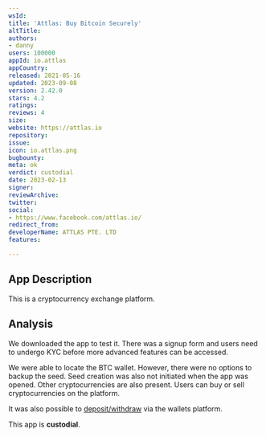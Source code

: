 ```yaml
---
wsId: 
title: 'Attlas: Buy Bitcoin Securely'
altTitle: 
authors:
- danny
users: 100000
appId: io.attlas
appCountry: 
released: 2021-05-16
updated: 2023-09-08
version: 2.42.0
stars: 4.2
ratings: 
reviews: 4
size: 
website: https://attlas.io
repository: 
issue: 
icon: io.attlas.png
bugbounty: 
meta: ok
verdict: custodial
date: 2023-02-13
signer: 
reviewArchive: 
twitter: 
social:
- https://www.facebook.com/attlas.io/
redirect_from: 
developerName: ATTLAS PTE. LTD
features: 

---
```


## App Description 

This is a cryptocurrency exchange platform. 

## Analysis 

We downloaded the app to test it. There was a signup form and users need to undergo
KYC before more advanced features can be accessed.

We were able to locate the BTC wallet. However, 
there were no options to backup the seed. Seed creation was also not initiated 
when the app was opened. Other cryptocurrencies are also present. Users can buy or sell cryptocurrencies on the platform. 

It was also possible to [deposit/withdraw](https://attlas.io/en/support/articles?categoryId=10958159737497&articleId=11346887512345) via the wallets platform.

This app is **custodial**.
